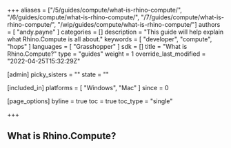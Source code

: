 +++
aliases = ["/5/guides/compute/what-is-rhino-compute/", "/6/guides/compute/what-is-rhino-compute/", "/7/guides/compute/what-is-rhino-compute/", "/wip/guides/compute/what-is-rhino-compute/"]
authors = [ "andy.payne" ]
categories = []
description = "This guide will help explain what Rhino.Compute is all about."
keywords = [ "developer", "compute", "hops" ]
languages = [ "Grasshopper" ]
sdk = []
title = "What is Rhino.Compute?"
type = "guides"
weight = 1
override_last_modified = "2022-04-25T15:32:29Z"

[admin]
picky_sisters = ""
state = ""

[included_in]
platforms = [ "Windows", "Mac" ]
since = 0

[page_options]
byline = true
toc = true
toc_type = "single"

+++
## What is Rhino.Compute?